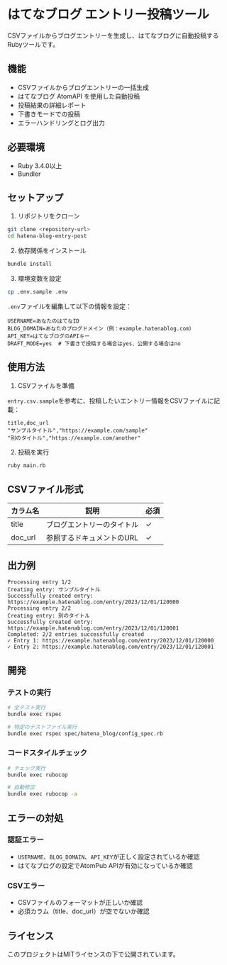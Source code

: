 # はてなブログ エントリー投稿ツール

CSVファイルからブログエントリーを生成し、はてなブログに自動投稿するRubyツールです。

## 機能

- CSVファイルからブログエントリーの一括生成
- はてなブログ AtomAPI を使用した自動投稿
- 投稿結果の詳細レポート
- 下書きモードでの投稿
- エラーハンドリングとログ出力

## 必要環境

- Ruby 3.4.0以上
- Bundler

## セットアップ

1. リポジトリをクローン
```bash
git clone <repository-url>
cd hatena-blog-entry-post
```

2. 依存関係をインストール
```bash
bundle install
```

3. 環境変数を設定
```bash
cp .env.sample .env
```

`.env`ファイルを編集して以下の情報を設定：
```
USERNAME=あなたのはてなID
BLOG_DOMAIN=あなたのブログドメイン（例：example.hatenablog.com）
API_KEY=はてなブログのAPIキー
DRAFT_MODE=yes  # 下書きで投稿する場合はyes、公開する場合はno
```

## 使用方法

1. CSVファイルを準備

`entry.csv.sample`を参考に、投稿したいエントリー情報をCSVファイルに記載：

```csv
title,doc_url
"サンプルタイトル","https://example.com/sample"
"別のタイトル","https://example.com/another"
```

2. 投稿を実行

```bash
ruby main.rb
```

## CSVファイル形式

| カラム名 | 説明 | 必須 |
|---------|------|------|
| title | ブログエントリーのタイトル | ✓ |
| doc_url | 参照するドキュメントのURL | ✓ |

## 出力例

```
Processing entry 1/2
Creating entry: サンプルタイトル
Successfully created entry: https://example.hatenablog.com/entry/2023/12/01/120000
Processing entry 2/2
Creating entry: 別のタイトル
Successfully created entry: https://example.hatenablog.com/entry/2023/12/01/120001
Completed: 2/2 entries successfully created
✓ Entry 1: https://example.hatenablog.com/entry/2023/12/01/120000
✓ Entry 2: https://example.hatenablog.com/entry/2023/12/01/120001
```

## 開発

### テストの実行

```bash
# 全テスト実行
bundle exec rspec

# 特定のテストファイル実行
bundle exec rspec spec/hatena_blog/config_spec.rb
```

### コードスタイルチェック

```bash
# チェック実行
bundle exec rubocop

# 自動修正
bundle exec rubocop -a
```

## エラーの対処

### 認証エラー
- `USERNAME`、`BLOG_DOMAIN`、`API_KEY`が正しく設定されているか確認
- はてなブログの設定でAtomPub APIが有効になっているか確認

### CSVエラー
- CSVファイルのフォーマットが正しいか確認
- 必須カラム（title、doc_url）が空でないか確認

## ライセンス

このプロジェクトはMITライセンスの下で公開されています。
